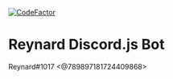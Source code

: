 [![CodeFactor](https://www.codefactor.io/repository/github/techcpt/reynard-discordjsbot/badge)](https://www.codefactor.io/repository/github/techcpt/reynard-discordjsbot)
# Reynard Discord.js Bot

Reynard#1017
<@789897181724409868>
